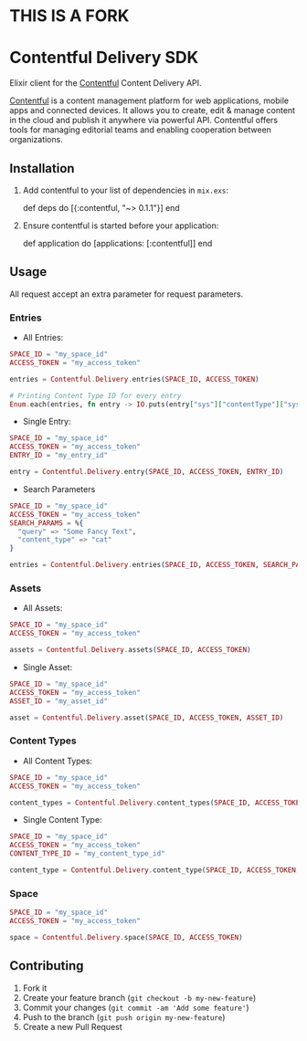 # THIS IS A FORK

# Contentful Delivery SDK

Elixir client for the [Contentful](https://www.contentful.com) Content Delivery API.

[Contentful](https://www.contentful.com) is a content management platform for web applications, mobile apps and connected devices. It allows you to create, edit & manage content in the cloud and publish it anywhere via powerful API. Contentful offers tools for managing editorial teams and enabling cooperation between organizations.

## Installation

  1. Add contentful to your list of dependencies in `mix.exs`:

        def deps do
          [{:contentful, "~> 0.1.1"}]
        end

  2. Ensure contentful is started before your application:

        def application do
          [applications: [:contentful]]
        end


## Usage

All request accept an extra parameter for request parameters.

### Entries

* All Entries:

```elixir
SPACE_ID = "my_space_id"
ACCESS_TOKEN = "my_access_token"

entries = Contentful.Delivery.entries(SPACE_ID, ACCESS_TOKEN)

# Printing Content Type ID for every entry
Enum.each(entries, fn entry -> IO.puts(entry["sys"]["contentType"]["sys"]["id"]) end)
```

* Single Entry:

```elixir
SPACE_ID = "my_space_id"
ACCESS_TOKEN = "my_access_token"
ENTRY_ID = "my_entry_id"

entry = Contentful.Delivery.entry(SPACE_ID, ACCESS_TOKEN, ENTRY_ID)
```

* Search Parameters

```elixir
SPACE_ID = "my_space_id"
ACCESS_TOKEN = "my_access_token"
SEARCH_PARAMS = %{
  "query" => "Some Fancy Text",
  "content_type" => "cat"
}

entries = Contentful.Delivery.entries(SPACE_ID, ACCESS_TOKEN, SEARCH_PARAMS)
```

### Assets

* All Assets:

```elixir
SPACE_ID = "my_space_id"
ACCESS_TOKEN = "my_access_token"

assets = Contentful.Delivery.assets(SPACE_ID, ACCESS_TOKEN)
```

* Single Asset:

```elixir
SPACE_ID = "my_space_id"
ACCESS_TOKEN = "my_access_token"
ASSET_ID = "my_asset_id"

asset = Contentful.Delivery.asset(SPACE_ID, ACCESS_TOKEN, ASSET_ID)
```

### Content Types

* All Content Types:

```elixir
SPACE_ID = "my_space_id"
ACCESS_TOKEN = "my_access_token"

content_types = Contentful.Delivery.content_types(SPACE_ID, ACCESS_TOKEN)
```

* Single Content Type:

```elixir
SPACE_ID = "my_space_id"
ACCESS_TOKEN = "my_access_token"
CONTENT_TYPE_ID = "my_content_type_id"

content_type = Contentful.Delivery.content_type(SPACE_ID, ACCESS_TOKEN, CONTENT_TYPE_ID)
```

### Space

```elixir
SPACE_ID = "my_space_id"
ACCESS_TOKEN = "my_access_token"

space = Contentful.Delivery.space(SPACE_ID, ACCESS_TOKEN)
```

## Contributing

1. Fork it
2. Create your feature branch (`git checkout -b my-new-feature`)
3. Commit your changes (`git commit -am 'Add some feature'`)
4. Push to the branch (`git push origin my-new-feature`)
5. Create a new Pull Request
